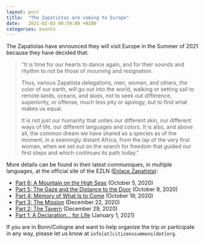 ```yaml
---
layout: post
title:  "The Zapatistas are coming to Europe"
date:   2021-02-03 00:59:00 +0200
categories: events
---
```

The Zapatistas have announced they will visit Europe in the Summer of 2021 because they have decided that:

>"It is time for our hearts to dance again, and for their sounds and rhythm to not be those of mourning and resignation.
>
> Thus, various Zapatista delegations, men, women, and others, the color of our earth, will go out into the world, walking or setting sail to remote lands, oceans, and skies, not to seek out difference, superiority, or offense, much less pity or apology, but to find what makes us equal.
>
> It is not just our humanity that unites our different skin, our different ways of life, our different languages and colors. It is also, and above all, the common dream we have shared as a species as of the moment, in a seemingly distant Africa, from the lap of the very first woman, when we set out on the search for freedom that guided our first steps and which continues its path today."


More details can be found in their latest communiques, in multiple languages, at the official site of the EZLN ([Enlace Zapatista](http://enlacezapatista.ezln.org.mx/)):

* [Part 6: A Mountain on the High Seas](http://enlacezapatista.ezln.org.mx/2020/10/05/sexta-parte-una-montana-en-alta-mar/) (October 5, 2020)
* [Part 5: The Gaze and the Distance to the Door](http://enlacezapatista.ezln.org.mx/2020/10/09/quinta-parte-la-mirada-y-la-distancia-a-la-puerta/) (October 9, 2020)
* [Part 4: Memory of What Is to Come](http://enlacezapatista.ezln.org.mx/2020/10/19/cuarta-parte-memoria-de-lo-que-vendra/) (October 19, 2020)
* [Part 3: The Mission](http://enlacezapatista.ezln.org.mx/2020/12/22/tercera-parte-la-mision/) (December 22, 2020)
* [Part 2: The Tavern](http://enlacezapatista.ezln.org.mx/2020/12/29/segunda-parte-la-cantina/) (December 29, 2020)
* [Part 1: A Declaration... for Life](http://enlacezapatista.ezln.org.mx/2021/01/01/primera-parte-una-declaracion-por-la-vida/) (January 1, 2021)

If you are in Bonn/Cologne and want to help organize the trip or participate in any way, please let us know at `info[at]citizenssummons[dot]org`.
